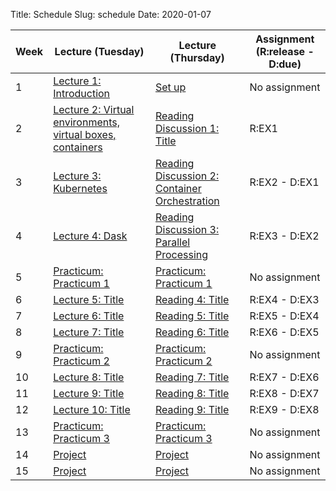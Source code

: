 Title: Schedule
Slug: schedule
Date: 2020-01-07


|Week|Lecture (Tuesday)|Lecture (Thursday)|Assignment (R:release - D:due)|
|-----|-----|-----|-----|
|1|[Lecture 1: Introduction]({filename}/lectures/lecture1/index.md)|[Set up]({filename}/resources/resource1/index.md)|No assignment||
|2|[Lecture 2: 	Virtual environments, virtual boxes, containers]({filename}/lectures/lecture2/index.md)|[Reading Discussion 1: Title]({filename}/readings/reading1/index.md)|R:EX1||
|3|[Lecture 3: Kubernetes]({filename}/lectures/lecture3/index.md)|[Reading Discussion 2: Container Orchestration]({filename}/readings/reading2/index.md)|R:EX2 - D:EX1||
|4|[Lecture 4: Dask]({filename}/lectures/lecture4/index.md)|[Reading Discussion 3: Parallel Processing]({filename}/readings/reading3/index.md)|R:EX3 - D:EX2||
|5|[Practicum: Practicum 1]({filename}/practicums/practicum1/index.md)|[Practicum: Practicum 1]({filename}/practicums/practicum1/index.md)|No assignment||
|6|[Lecture 5: Title]({filename}/lectures/lecture5/index.md)|[Reading 4: Title]({filename}/readings/reading4/index.md)|R:EX4 - D:EX3||
|7|[Lecture 6: Title]({filename}/lectures/lecture6/index.md)|[Reading 5: Title]({filename}/readings/reading5/index.md)|R:EX5 - D:EX4||
|8|[Lecture 7: Title]({filename}/lectures/lecture7/index.md)|[Reading 6: Title]({filename}/readings/reading6/index.md)|R:EX6 - D:EX5||
|9|[Practicum: Practicum 2]({filename}/practicums/practicum2/index.md)|[Practicum: Practicum 2]({filename}/practicums/practicum2/index.md)|No assignment||
|10|[Lecture 8: Title]({filename}/lectures/lecture8/index.md)|[Reading 7: Title]({filename}/readings/reading7/index.md)|R:EX7 - D:EX6||
|11|[Lecture 9: Title]({filename}/lectures/lecture9/index.md)|[Reading 8: Title]({filename}/readings/reading8/index.md)|R:EX8 - D:EX7||
|12|[Lecture 10: Title]({filename}/lectures/lecture10/index.md)|[Reading 9: Title]({filename}/readings/reading9/index.md)|R:EX9 - D:EX8||
|13|[Practicum: Practicum 3]({filename}/practicums/practicum3/index.md)|[Practicum: Practicum 3]({filename}/practicums/practicum3/index.md)|No assignment||
|14|[Project]({filename}/projects/project1/index.md)|[Project]({filename}/projects/project1/index.md)|No assignment||
|15|[Project]({filename}/projects/project1/index.md)|[Project]({filename}/projects/project1/index.md)|No assignment||